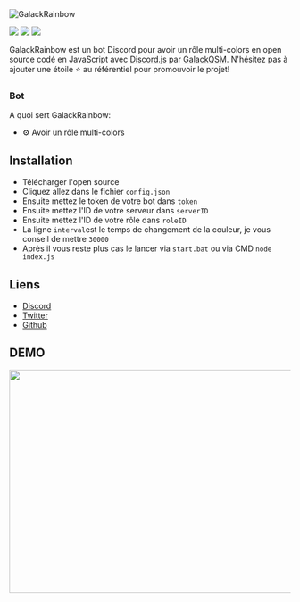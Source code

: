 <img alt="GalackRainbow" src="https://i.imgur.com/MYGmmlg.png">  

[![](https://img.shields.io/discord/745382663896039496.svg?logo=discord&colorB=7289DA)](https://discord.gg/XH7zQ8s)
[![](https://img.shields.io/badge/discord.js-v12.0.0--dev-blue.svg?logo=npm)](https://github.com/discordjs)
[![](https://img.shields.io/badge/paypal-donate-blue.svg)](https://paypal.me/GalackQSM)

GalackRainbow est un bot Discord pour avoir un rôle multi-colors en open source codé en JavaScript avec [Discord.js](https://discord.js.org) par [GalackQSM](https://github.com/GalackQSM). 
N'hésitez pas à ajouter une étoile ⭐ au référentiel pour promouvoir le projet!

### Bot

A quoi sert GalackRainbow:
*   ⚙️ Avoir un rôle multi-colors

## Installation

* Télécharger l'open source
* Cliquez allez dans le fichier `config.json`
* Ensuite mettez le token de votre bot dans `token`
* Ensuite mettez l'ID de votre serveur dans `serverID`
* Ensuite mettez l'ID de votre rôle dans `roleID`
* La ligne `interval`est le temps de changement de la couleur, je vous conseil de mettre `30000`
* Après il vous reste plus cas le lancer via `start.bat` ou via CMD `node index.js`

## Liens

*   [Discord](https://discord.gg/XH7zQ8s)
*   [Twitter](https://twitter.com/Galack_QSM)
*   [Github](https://github.com/GalackQSM/)

## DEMO
<img align="left" style="float: centrer; margin: 0 10px 0 0;" src="https://i.imgur.com/Qmkov4w.gif" height="400" width="700"/>
